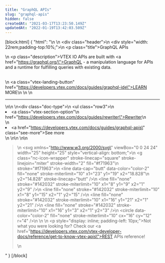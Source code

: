 ```yaml
---
title: "GraphQL APIs"
slug: "graphql-apis"
hidden: false
createdAt: "2021-03-17T13:23:50.149Z"
updatedAt: "2022-01-19T13:42:03.509Z"
---
```

[block:html]
{
  "html": "<style>\n    .col-xs-9 {\n       display: none;\n     }\n     .rdmd-html {\n        color: #142032;\n        font-family: 'Fabriga', 'Roboto', sans-serif;\n    }\n   \n     .title {\n       font-size: 30px;\n       text-align: left;\n       font-weight: 600;\n       padding: 1rem 0 .5rem 0\n     }\n   \n     .description {\n       text-align: left;\n       font-size: 18px;\n       line-height: 1.2\n     }\n   \n     .header {\n       height: 25rem;\n       background-image: url(https://user-images.githubusercontent.com/60782333/103040561-97b83a00-4552-11eb-9834-838fd3c5faa0.png);\n       background-size: 50%;\n       background-position: right bottom;\n       background-repeat: no-repeat\n     }\n   \n     .vtex-landing-button {\n       padding: 1rem 1.5rem;\n       border-radius: 6px;\n       font-style: normal;\n       font-size: .875rem;\n       text-align: center;\n       letter-spacing: .5px;\n       font-weight: 400;\n       background-color: #f71963;\n       color: #fff !important;\n       text-decoration: none !important\n     }\n     \n\n    .doc-type {\n        font-size: 16px;\n        padding: 20px 0;\n        width: 100%;\n    }\n\n    .doc-type ul {\n        border-left: 1px rgb(202, 203, 204) solid;\n        color: #78757a;\n        font-size: 13px;\n        padding-left: 1.5em;\n    }\n\n    li .see-more {\n        color: #78757a;\n    }\n\n    .see-more::after {\n        content: url(\"data:image/svg+xml;utf8,<svg xmlns='http://www.w3.org/2000/svg' width='30' height='14' viewBox='0 -8 59 14' fill='none'><path d='M0 7H57' stroke='rgb(120, 117, 122)'></path><path d='M49 1L57.5 7L49 13' stroke='rgb(120, 117, 122)'></path></svg>\");\n        display: inline-block;\n        margin-left: 6px;\n        text-decoration: none !important;\n    }\n\n    .see-more:hover:after {\n        content: url(\"data:image/svg+xml;utf8,<svg xmlns='http://www.w3.org/2000/svg' width='30' height='14' viewBox='0 -8 59 14' fill='none'><path d='M0 7H57' stroke='rgb(20, 32, 50)'></path><path d='M49 1L57.5 7L49 13' stroke='rgb(20, 32, 50)'></path></svg>\");\n        margin-left: 8px;\n    }\n\n    .see-more:hover {\n        color: #0a1019;\n    }\n\n    .row3 {\n        margin-top: 2rem;\n        list-style: none !important;\n        font-size: 16px;\n        display: block;\n        margin-left: 50px;\n    }\n\n    .row3 li a {\n        text-decoration: none !important;\n    }\n    #faq {\n        background: #fff7f9;\n        padding: 20px;\n        border: none;\n        border-radius: 10px;\n        font-size: 16px;\n        color: #142032;\n    }\n   </style>\n   \n   <div class=\"header\">\n     <div style=\"width: 22rem;padding-top:10%;\">\n       <p class=\"title\">GraphQL APIs</p>\n       <p class=\"description\">VTEX IO APIs are built with <a href=\"https://graphql.org/\">GraphQL</a> - a manipulation language for APIs and a runtime for fulfilling queries with existing data.</p><br>\n       <a class=\"vtex-landing-button\" href=\"https://developers.vtex.com/docs/guides/graphql-ide\">LEARN MORE</a>\n     </div>\n   </div>\n   <hr>\n\n   \n<div class=\"doc-type\">\n    <ul class=\"row3\">\n        <li><a class=\"vtex-section-option\"\n            href=\"https://developers.vtex.com/docs/guides/rewriter\">Rewriter</a>\n        </li>\n        <li><a href=\"https://developers.vtex.com/docs/guides/graphql-apis\" class=\"see-more\">See more</a></li>\n    </ul>\n</div>\n   \n\n   <blockquote id='faq'>\n    <svg xmlns=\"http://www.w3.org/2000/svg\" viewBox=\"0 0 24 24\" width=\"25\" height=\"25\" style=\"vertical-align: bottom;\">\n        <g class=\"nc-icon-wrapper\" stroke-linecap=\"square\" stroke-linejoin=\"miter\" stroke-width=\"2\" fill=\"#f71963\"\n            stroke=\"#f71963\">\n            <line data-cap=\"butt\" data-color=\"color-2\" fill=\"none\" stroke-miterlimit=\"10\" x1=\"23\" y1=\"19\" x2=\"18.828\"\n                y2=\"14.828\" stroke-linecap=\"butt\" />\n            <line fill=\"none\" stroke=\"#142032\" stroke-miterlimit=\"10\" x1=\"8\" y1=\"9\" x2=\"1\" y2=\"9\" />\n            <line fill=\"none\" stroke=\"#142032\" stroke-miterlimit=\"10\" x1=\"8\" y1=\"15\" x2=\"1\" y2=\"15\" />\n            <line fill=\"none\" stroke=\"#142032\" stroke-miterlimit=\"10\" x1=\"16\" y1=\"21\" x2=\"1\" y2=\"21\" />\n            <line fill=\"none\" stroke=\"#142032\" stroke-miterlimit=\"10\" x1=\"16\" y1=\"3\" x2=\"1\" y2=\"3\" />\n            <circle data-color=\"color-2\" fill=\"none\" stroke-miterlimit=\"10\" cx=\"16\" cy=\"12\" r=\"4\" />\n        </g>\n    </svg>\n    <p style=\"display: inline; padding-left: 10px;\">Not what you were looking for? Check our <a href=\"https://developers.vtex.com/vtex-developer-docs/reference/get-to-know-vtex-apis\">REST APIs reference!</a></p>\n</blockquote>"
}
[/block]